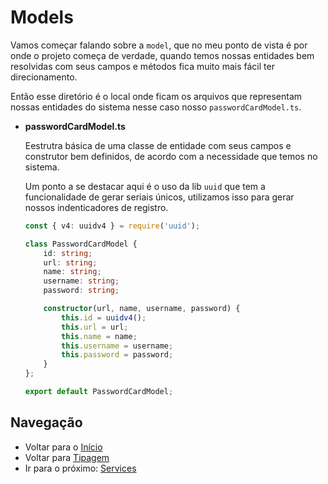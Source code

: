 # Models
Vamos começar falando sobre a `model`, que no meu ponto de vista é por onde o projeto começa de verdade, quando temos nossas entidades bem resolvidas com seus campos e métodos fica muito mais fácil ter direcionamento.

Então esse diretório é o local onde ficam os arquivos que representam nossas entidades do sistema nesse caso nosso `passwordCardModel.ts`.

* __passwordCardModel.ts__

    Eestrutra básica de uma classe de entidade com seus campos e construtor bem definidos, de acordo com a necessidade que temos no sistema.

    Um ponto a se destacar aqui é o uso da lib `uuid` que tem a funcionalidade de gerar seriais únicos, utilizamos isso para gerar nossos indenticadores de registro.

    ```ts
    const { v4: uuidv4 } = require('uuid');

    class PasswordCardModel {
        id: string;
        url: string;
        name: string;
        username: string;
        password: string;

        constructor(url, name, username, password) {
            this.id = uuidv4();
            this.url = url;
            this.name = name;
            this.username = username;
            this.password = password;
        }
    };

    export default PasswordCardModel;
    ```

## Navegação
* Voltar para o [Início](Documentation.MD)
* Voltar para [Tipagem](Typing.MD)
* Ir para o próximo: [Services](Services.MD)